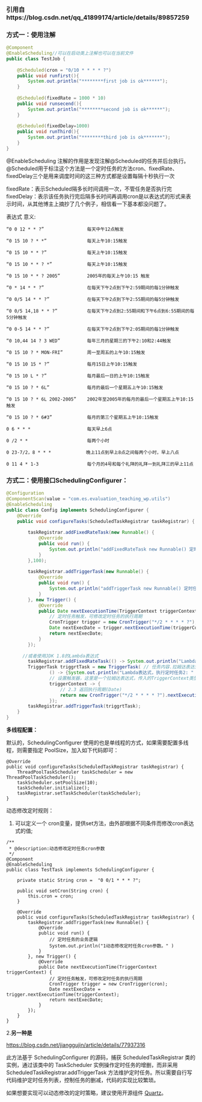 ### 引用自https://blog.csdn.net/qq_41899174/article/details/89857259

### 方式一：使用注解

```java
@Component
@EnableScheduling//可以在启动类上注解也可以在当前文件
public class TestJob {
 
    @Scheduled(cron = "0/10 * * * * ?")
    public void runfirst(){
        System.out.println("********first job is ok******");
    }
 
    @Scheduled(fixedRate = 1000 * 10)
    public void runsecend(){
        System.out.println("********second job is ok******");
    }
 
    @Scheduled(fixedDelay=1000)
    public void runThird(){
        System.out.println("********third job is ok*******");
    }
}
```

@EnableScheduling 注解的作用是发现注解@Scheduled的任务并后台执行。@Scheduled用于标注这个方法是一个定时任务的方法cron、fixedRate、fixedDelay三个是用来调度时间的这三种方式都是设置每隔十秒执行一次

fixedRate：表示Scheduled隔多长时间调用一次，不管任务是否执行完fixedDelay：表示该任务执行完后隔多长时间再调用cron是以表达式的形式来表示时间，从其他博主上摘抄了几个例子，相信看一下基本都没问题了。

表达式 意义:

```
“0 0 12 * * ?”                每天中午12点触发
 
“0 15 10 ? * *”               每天上午10:15触发
 
“0 15 10 * * ?”               每天上午10:15触发
 
“0 15 10 * * ? *”             每天上午10:15触发
 
“0 15 10 * * ? 2005”          2005年的每天上午10:15 触发
 
“0 * 14 * * ?”                在每天下午2点到下午2:59期间的每1分钟触发
 
“0 0/5 14 * * ?”              在每天下午2点到下午2:55期间的每5分钟触发
 
“0 0/5 14,18 * * ?”           在每天下午2点到2:55期间和下午6点到6:55期间的每5分钟触发
 
“0 0-5 14 * * ?”              在每天下午2点到下午2:05期间的每1分钟触发
 
“0 10,44 14 ? 3 WED”          每年三月的星期三的下午2:10和2:44触发
 
“0 15 10 ? * MON-FRI”         周一至周五的上午10:15触发
 
“0 15 10 15 * ?”              每月15日上午10:15触发
 
“0 15 10 L * ?”               每月最后一日的上午10:15触发
 
“0 15 10 ? * 6L”              每月的最后一个星期五上午10:15触发
 
“0 15 10 ? * 6L 2002-2005”    2002年至2005年的每月的最后一个星期五上午10:15触发
 
“0 15 10 ? * 6#3”             每月的第三个星期五上午10:15触发
 
0 6 * * *                     每天早上6点
 
0 /2 * *                      每两个小时
 
0 23-7/2，8 * * *             晚上11点到早上8点之间每两个小时，早上八点
 
0 11 4 * 1-3                  每个月的4号和每个礼拜的礼拜一到礼拜三的早上11点
```

### 方式二：使用接口SchedulingConfigurer：

```java
@Configuration
@ComponentScan(value = "com.es.evaluation_teaching_wp.utils")
@EnableScheduling
public class Config implements SchedulingConfigurer {
    @Override
    public void configureTasks(ScheduledTaskRegistrar taskRegistrar) {
 
        taskRegistrar.addFixedRateTask(new Runnable() {
            @Override
            public void run() {
                System.out.println("addFixedRateTask new Runnable() 定时任务执行了。");
            }
        },100);
 
        taskRegistrar.addTriggerTask(new Runnable() {
            @Override
            public void run() {
                System.out.println("addTriggerTask new Runnable() 定时任务执行了。");
            }
        }, new Trigger() {
            @Override
            public Date nextExecutionTime(TriggerContext triggerContext) {
                // 定时任务触发，可修改定时任务的执行周期
                CronTrigger trigger = new CronTrigger("*/2 * * * * ?");
                Date nextExecDate = trigger.nextExecutionTime(triggerContext);
                return nextExecDate;
            }
        });
		
      //或者使用JDK 1.8的Lambda表达式
        taskRegistrar.addFixedRateTask(() -> System.out.println("Lambda表达式，执行定时任务1: " + new Date()), 1000);
        TriggerTask triggrtTask = new TriggerTask( // 任务内容.拉姆达表达式
                () -> {System.out.println("Lambda表达式，执行定时任务2: " + new Date());},
                // 设置触发器，这里是一个拉姆达表达式，传入的TriggerContext类型，返回的是Date类型
                triggerContext -> {
                    // 2.3 返回执行周期(Date)
                    return new CronTrigger("*/2 * * * * ?").nextExecutionTime(triggerContext);
                }); 
        taskRegistrar.addTriggerTask(triggrtTask);
    }
}
```

**多线程配置：**

默认的，SchedulingConfigurer 使用的也是单线程的方式，如果需要配置多线程，则需要指定 PoolSize，加入如下代码即可：

```
@Override
public void configureTasks(ScheduledTaskRegistrar taskRegistrar) {
	ThreadPoolTaskScheduler taskScheduler = new ThreadPoolTaskScheduler();
	taskScheduler.setPoolSize(10);
	taskScheduler.initialize();
	taskRegistrar.setTaskScheduler(taskScheduler);
}
```

动态修改定时规则：

1. 可以定义一个 cron变量，提供set方法，由外部根据不同条件而修改cron表达式的值;

```
/**
 * @description:动态修改定时任务cron参数
 */
@Component
@EnableScheduling
public class TestTask implements SchedulingConfigurer {
  
    private static String cron =  "0 0/1 * * * ?";
  
   	public void setCron(String cron) {
        this.cron = cron;
    }
  
    @Override
    public void configureTasks(ScheduledTaskRegistrar taskRegistrar) {
        taskRegistrar.addTriggerTask(new Runnable() {
            @Override
            public void run() {
                // 定时任务的业务逻辑
                System.out.println("1动态修改定时任务cron参数。" )
            }
        }, new Trigger() {
            @Override
            public Date nextExecutionTime(TriggerContext triggerContext) {
                // 定时任务触发，可修改定时任务的执行周期
                CronTrigger trigger = new CronTrigger(cron);
                Date nextExecDate = trigger.nextExecutionTime(triggerContext);
                return nextExecDate;
            }
        });
    }
}
```

2.**另一种是**

https://blog.csdn.net/jianggujin/article/details/77937316

此方法基于 SchedulingConfigurer 的源码，捕获 ScheduledTaskRegistrar 类的实例，通过该类中的 TaskScheduler 实例操作定时任务的增删，而非采用 ScheduledTaskRegistrar.addTriggerTask 方法维护定时任务。所以需要自行写代码维护定时任务列表，控制任务的删减，代码的实现比较繁琐。

如果想要实现可以动态修改的定时策略，建议使用开源组件 [Quartz](http://www.quartz-scheduler.org/)。